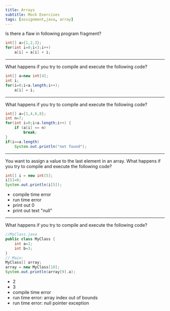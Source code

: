```yaml
---
title: Arrays
subtitle: Mock Exercises
tags: [assignment,java, array]
---
```


Is there a flaw in following program fragment?

```java
int[] a={1,2,3};
for(int i=0;i<3;i++)
    a[i] = a[i] + i;
```

---

What happens if you try to compile and execute the following code?

```java
int[] a=new int[4];
int i;
for(i=0;i<a.length;i++);
    a[i] = i;    
```

---

What happens if you try to compile and execute the following code?

```java
int[] a={1,4,6,8};
int n=7;
for(int i=0;i<a.length;i++) {
    if (a[i] == n)
        break;
}
if(i==a.length)
    System.out.println("not found");
```

---

You want to assign a value to the last element in an array. What happens if you try to compile and execute the following code?


```java
int[] i = new int[5];
i[5]=0;
System.out.println(i[5]);
```




-  compile time error
-  run time error
-  print out 0
-  print out text "null"



---

What happens if you try to compile and execute the following code?

```java
//MyClass.java
public class MyClass {
    int a=2;
    int b=3;
}
// Main:
MyClass[] array;
array = new MyClass[10];
System.out.println(array[9].a);
```



- 2
- 3
- compile time error
- run time error: array index out of bounds
- run time error: null pointer exception 





